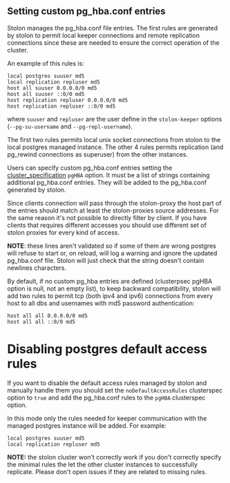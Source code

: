 ## Setting custom pg_hba.conf entries

Stolon manages the pg_hba.conf file entries. The first rules are generated by stolon to permit local keeper connections and remote replication connections since these are needed to ensure the correct operation of the cluster.

An example of this rules is:

```
local postgres suuser md5
local replication repluser md5
host all suuser 0.0.0.0/0 md5
host all suuser ::0/0 md5
host replication repluser 0.0.0.0/0 md5
host replication repluser ::0/0 md5
```

where `suuser` and `repluser` are the user define in the `stolon-keeper` options (`--pg-su-username` and `--pg-repl-username`).

The first two rules permits local unix socket connections from stolon to the local postgres managed instance. The other 4 rules permits replication (and pg_rewind connections as superuser) from the other instances.

Users can specify custom pg_hba.conf entries setting the [cluster_specification](cluster_spec.md) `pgHBA` option. It must be a list of strings containing additional pg_hba.conf entries. They will be added to the pg_hba.conf generated by stolon.

Since clients connection will pass through the stolon-proxy the host part of the entries should match at least the stolon-proxies source addresses. For the same reason it's not possible to directly filter by client. If you have clients that requires different accesses you should use different set of stolon proxies for every kind of access.

**NOTE**: these lines aren't validated so if some of them are wrong postgres will refuse to start or, on reload, will log a warning and ignore the updated pg_hba.conf file. Stolon will just check that the string doesn't contain newlines characters.

By default, if no custom pg_hba entries are defined (clusterpsec pgHBA option is null, not an empty list), to keep backward compatibility, stolon will add two rules to permit tcp (both ipv4 and ipv6) connections from every host to all dbs and usernames with md5 password authentication:

```
host all all 0.0.0.0/0 md5
host all all ::0/0 md5
```

# Disabling postgres default access rules

If you want to disable the default access rules managed by stolon and manually handle them you should set the `noDefaultAccessRules` clusterspec option to `true` and add the pg_hba.conf rules to the `pgHBA` clusterspec option.

In this mode only the rules needed for keeper communication with the managed postgres instance will be added. For example:

```
local postgres suuser md5
local replication repluser md5
```

**NOTE:** the stolon cluster won't correctly work if you don't correctly specify the minimal rules the let the other cluster instances to successfully replicate. Please don't open issues if they are related to missing rules.
